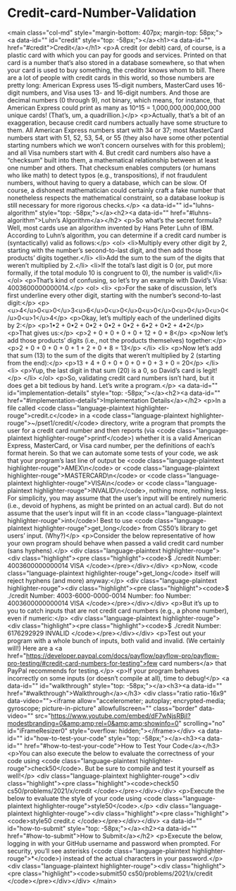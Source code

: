 # Credit-card-Number-Validation
&lt;main class="col-md" style="margin-bottom: 407px; margin-top: 58px;">                      &lt;a data-id="" id="credit" style="top: -58px;">&lt;/a>&lt;h1>&lt;a data-id="" href="#credit">Credit&lt;/a>&lt;/h1>  &lt;p>A credit (or debit) card, of course, is a plastic card with which you can pay for goods and services. Printed on that card is a number that’s also stored in a database somewhere, so that when your card is used to buy something, the creditor knows whom to bill. There are a lot of people with credit cards in this world, so those numbers are pretty long: American Express uses 15-digit numbers, MasterCard uses 16-digit numbers, and Visa uses 13- and 16-digit numbers.  And those are decimal numbers (0 through 9), not binary, which means, for instance, that American Express could print as many as 10^15 = 1,000,000,000,000,000 unique cards! (That’s, um, a quadrillion.)&lt;/p>  &lt;p>Actually, that’s a bit of an exaggeration, because credit card numbers actually have some structure to them. All American Express numbers start with 34 or 37; most MasterCard numbers start with 51, 52, 53, 54, or 55 (they also have some other potential starting numbers which we won’t concern ourselves with for this problem); and all Visa numbers start with 4. But credit card numbers also have a “checksum” built into them, a mathematical relationship between at least one number and others. That checksum enables computers (or humans who like math) to detect typos (e.g., transpositions), if not fraudulent numbers, without having to query a database, which can be slow. Of course, a dishonest mathematician could certainly craft a fake number that nonetheless respects the mathematical constraint, so a database lookup is still necessary for more rigorous checks.&lt;/p>  &lt;a data-id="" id="luhns-algorithm" style="top: -58px;">&lt;/a>&lt;h2>&lt;a data-id="" href="#luhns-algorithm">Luhn’s Algorithm&lt;/a>&lt;/h2>  &lt;p>So what’s the secret formula?  Well, most cards use an algorithm invented by Hans Peter Luhn of IBM. According to Luhn’s algorithm, you can determine if a credit card number is (syntactically) valid as follows:&lt;/p>  &lt;ol>   &lt;li>Multiply every other digit by 2, starting with the number’s second-to-last digit, and then add those products’ digits together.&lt;/li>   &lt;li>Add the sum to the sum of the digits that weren’t multiplied by 2.&lt;/li>   &lt;li>If the total’s last digit is 0 (or, put more formally, if the total modulo 10 is congruent to 0), the number is valid!&lt;/li> &lt;/ol>  &lt;p>That’s kind of confusing, so let’s try an example with David’s Visa: 4003600000000014.&lt;/p>  &lt;ol>   &lt;li>     &lt;p>For the sake of discussion, let’s first underline every other digit, starting with the number’s second-to-last digit:&lt;/p>      &lt;p>&lt;u>4&lt;/u>0&lt;u>0&lt;/u>3&lt;u>6&lt;/u>0&lt;u>0&lt;/u>0&lt;u>0&lt;/u>0&lt;u>0&lt;/u>0&lt;u>0&lt;/u>0&lt;u>1&lt;/u>4&lt;/p>      &lt;p>Okay, let’s multiply each of the underlined digits by 2:&lt;/p>      &lt;p>1•2 + 0•2 + 0•2 + 0•2 + 0•2 + 6•2 + 0•2 + 4•2&lt;/p>      &lt;p>That gives us:&lt;/p>      &lt;p>2 + 0 + 0 + 0 + 0 + 12 + 0 + 8&lt;/p>      &lt;p>Now let’s add those products’ digits (i.e., not the products themselves) together:&lt;/p>      &lt;p>2 + 0 + 0 + 0 + 0 + 1 + 2 + 0 + 8 = 13&lt;/p>   &lt;/li>   &lt;li>     &lt;p>Now let’s add that sum (13) to the sum of the digits that weren’t multiplied by 2 (starting from the end):&lt;/p>      &lt;p>13 + 4 + 0 + 0 + 0 + 0 + 0 + 3 + 0 = 20&lt;/p>   &lt;/li>   &lt;li>     &lt;p>Yup, the last digit in that sum (20) is a 0, so David’s card is legit!&lt;/p>   &lt;/li> &lt;/ol>  &lt;p>So, validating credit card numbers isn’t hard, but it does get a bit tedious by hand. Let’s write a program.&lt;/p>  &lt;a data-id="" id="implementation-details" style="top: -58px;">&lt;/a>&lt;h2>&lt;a data-id="" href="#implementation-details">Implementation Details&lt;/a>&lt;/h2>  &lt;p>In a file called &lt;code class="language-plaintext highlighter-rouge">credit.c&lt;/code> in a &lt;code class="language-plaintext highlighter-rouge">~/pset1/credit/&lt;/code> directory, write a program that prompts the user for a credit card number and then reports (via &lt;code class="language-plaintext highlighter-rouge">printf&lt;/code>) whether it is a valid American Express, MasterCard, or Visa card number, per the definitions of each’s format herein. So that we can automate some tests of your code, we ask that your program’s last line of output be &lt;code class="language-plaintext highlighter-rouge">AMEX\n&lt;/code> or &lt;code class="language-plaintext highlighter-rouge">MASTERCARD\n&lt;/code> or &lt;code class="language-plaintext highlighter-rouge">VISA\n&lt;/code> or &lt;code class="language-plaintext highlighter-rouge">INVALID\n&lt;/code>, nothing more, nothing less. For simplicity, you may assume that the user’s input will be entirely numeric (i.e., devoid of hyphens, as might be printed on an actual card). But do not assume that the user’s input will fit in an &lt;code class="language-plaintext highlighter-rouge">int&lt;/code>! Best to use &lt;code class="language-plaintext highlighter-rouge">get_long&lt;/code> from CS50’s library to get users’ input. (Why?)&lt;/p>  &lt;p>Consider the below representative of how your own program should behave when passed a valid credit card number (sans hyphens).&lt;/p>  &lt;div class="language-plaintext highlighter-rouge">&lt;div class="highlight">&lt;pre class="highlight">&lt;code>$ ./credit Number: 4003600000000014 VISA &lt;/code>&lt;/pre>&lt;/div>&lt;/div>  &lt;p>Now, &lt;code class="language-plaintext highlighter-rouge">get_long&lt;/code> itself will reject hyphens (and more) anyway:&lt;/p>  &lt;div class="language-plaintext highlighter-rouge">&lt;div class="highlight">&lt;pre class="highlight">&lt;code>$ ./credit Number: 4003-6000-0000-0014 Number: foo Number: 4003600000000014 VISA &lt;/code>&lt;/pre>&lt;/div>&lt;/div>  &lt;p>But it’s up to you to catch inputs that are not credit card numbers (e.g., a phone number), even if numeric:&lt;/p>  &lt;div class="language-plaintext highlighter-rouge">&lt;div class="highlight">&lt;pre class="highlight">&lt;code>$ ./credit Number: 6176292929 INVALID &lt;/code>&lt;/pre>&lt;/div>&lt;/div>  &lt;p>Test out your program with a whole bunch of inputs, both valid and invalid. (We certainly will!) Here are a &lt;a href="https://developer.paypal.com/docs/payflow/payflow-pro/payflow-pro-testing/#credit-card-numbers-for-testing">few card numbers&lt;/a> that PayPal recommends for testing.&lt;/p>  &lt;p>If your program behaves incorrectly on some inputs (or doesn’t compile at all), time to debug!&lt;/p>  &lt;a data-id="" id="walkthrough" style="top: -58px;">&lt;/a>&lt;h3>&lt;a data-id="" href="#walkthrough">Walkthrough&lt;/a>&lt;/h3>  &lt;div class="ratio ratio-16x9" data-video="">&lt;iframe allow="accelerometer; autoplay; encrypted-media; gyroscope; picture-in-picture" allowfullscreen="" class="border" data-video="" src="https://www.youtube.com/embed/dF7wNjsRBjI?modestbranding=0&amp;amp;rel=0&amp;amp;showinfo=0" scrolling="no" id="iFrameResizer0" style="overflow: hidden;">&lt;/iframe>&lt;/div>  &lt;a data-id="" id="how-to-test-your-code" style="top: -58px;">&lt;/a>&lt;h3>&lt;a data-id="" href="#how-to-test-your-code">How to Test Your Code&lt;/a>&lt;/h3>  &lt;p>You can also execute the below to evaluate the correctness of your code using &lt;code class="language-plaintext highlighter-rouge">check50&lt;/code>. But be sure to compile and test it yourself as well!&lt;/p>  &lt;div class="language-plaintext highlighter-rouge">&lt;div class="highlight">&lt;pre class="highlight">&lt;code>check50 cs50/problems/2021/x/credit &lt;/code>&lt;/pre>&lt;/div>&lt;/div>  &lt;p>Execute the below to evaluate the style of your code using &lt;code class="language-plaintext highlighter-rouge">style50&lt;/code>.&lt;/p>  &lt;div class="language-plaintext highlighter-rouge">&lt;div class="highlight">&lt;pre class="highlight">&lt;code>style50 credit.c &lt;/code>&lt;/pre>&lt;/div>&lt;/div>  &lt;a data-id="" id="how-to-submit" style="top: -58px;">&lt;/a>&lt;h2>&lt;a data-id="" href="#how-to-submit">How to Submit&lt;/a>&lt;/h2>  &lt;p>Execute the below, logging in with your GitHub username and password when prompted. For security, you’ll see asterisks (&lt;code class="language-plaintext highlighter-rouge">*&lt;/code>) instead of the actual characters in your password.&lt;/p>  &lt;div class="language-plaintext highlighter-rouge">&lt;div class="highlight">&lt;pre class="highlight">&lt;code>submit50 cs50/problems/2021/x/credit &lt;/code>&lt;/pre>&lt;/div>&lt;/div>                   &lt;/main>
